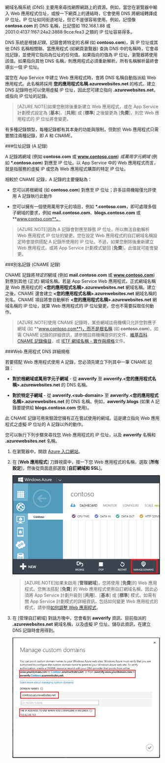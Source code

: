 網域名稱系統 (DNS) 主要用來尋找網際網路上的資源。例如，當您在瀏覽器中輸入 Web 應用程式位址，或按一下網頁上的連結時，它會使用 DNS 將網域轉譯成 IP 位址。IP 位址如同街道地址，但它不是很容易使用。例如，記憶像 **contoso.com** 的 DNS 名稱，比記憶如 192.168.1.88 或 2001:0:4137:1f67:24a2:3888:9cce:fea3 之類的 IP 位址容易得多。

DNS 系統是根據*記錄*。記錄會將特定的*名稱* (如 **contoso.com**)，與 IP 位址或其他 DNS 名稱相關聯。當應用程式 (如網頁瀏覽器) 查詢 DNS 中的名稱時，它會尋找記錄，並使用它指向為位址的任何值。如果指向的值為 IP 位址，瀏覽器將使用該值。如果指向其他 DNS 名稱，則應用程式必須重新解析。所有名稱解析最終會導出一個 IP 位址。

當您在 App Service 中建立 Web 應用程式時，會將 DNS 名稱自動指派給 Web 應用程式。此名稱將採用 **您的應用程式名稱.azurewebsites.net** 的格式。建立 DNS 記錄時也可以使用虛擬 IP 位址，因此您可建立指向 **.azurewebsites.net**，或指向 IP 位址的記錄。

> [AZURE.NOTE]如果您刪除後重新建立 Web 應用程式，或在 App Service 計劃模式設定為 [**基本**]、[**共用**] 或 [**標準**] 之後變更為 [**免費**]，則您 Web 應用程式的 IP 位址將會變更。

有多種記錄類型，每種記錄都有其本身的功能與限制，但對於 Web 應用程式只需要關注兩種記錄，即 *A* 和 *CNAME*。

###位址記錄 (A 記錄)

A 記錄將網域 (例如 **contoso.com** 或 **www.contoso.com**) *或萬用字元網域* (例如 **\*.contoso.com**) 對應至 IP 位址。以 App Service 中的 Web 應用程式而言，就是指服務的虛擬 IP 或您為 Web 應用程式購買的特定 IP 位址。

相較於 CNAME 記錄，A 記錄的主要優點為：

* 您可以將根網域 (如 **contoso.com**) 對應至 IP 位址；許多註冊機報僅允許使用 A 記錄執行此動作

* 您可以擁有一個使用萬用字元的項目，例如 **\*.contoso.com**，即可處理多個子網域的要求，例如 **mail.contoso.com**、**blogs.contoso.com** 或 **www.contso.com**。

> [AZURE.NOTE]因為 A 記錄會對應至靜態 IP 位址，所以無法自動解析 Web 應用程式 IP 位址的變更。您在設定 Web 應用程式的自訂網域名稱設定時會提供搭配 A 記錄所使用的 IP 位址。不過，如果您刪除後重新建立 Web 應用程式，或將 App Service 計劃模式變回 [**免費**]，此值就可能會變更。

###別名記錄 (CNAME 記錄)

CNAME 記錄將*特定的*網域 (例如 **mail.contoso.com** 或 **www.contoso.com**) 對應到其他 (正式) 網域名稱。若是 App Service Web 應用程式，正式網域名稱是 Web 應用程式的 **&lt;您的應用程式名稱>.azurewebsites.net** 網域名稱。建立之後，CNAME 還會建立 **&lt;您的應用程式名稱>.azurewebsites.net** 網域名稱的別名。CNAME 項目將會自動解析 **&lt;您的應用程式名稱>.azurewebsites.net** 網域名稱的 IP 位址，就算 Web 應用程式的 IP 位址變更，您也不需要採取任何動作。

> [AZURE.NOTE]使用 CNAME 記錄時，某些網域註冊機構只允許您對應子網域 (如 **www.contoso.com**)，而不是根名稱 (如 **contoso.com**)。如需 CNAME 記錄的詳細資訊，請參閱註冊機構提供的文件、<a href="http://en.wikipedia.org/wiki/CNAME_record">維基百科 CNAME 記錄條目</a>，或 <a href="http://tools.ietf.org/html/rfc1035">IETF 網域名稱 - 實作與規格</a>文件。

###Web 應用程式 DNS 詳細規格

若要搭配 Web 應用程式使用 A 記錄，您必須先建立下列其中一筆 CNAME 記錄：

* **對於根網域或萬用字元子網域** - 從 **awverify** 至 **awverify.&lt;您的應用程式名稱&gt;.azurewebsites.net** 的 DNS 名稱。

* **對於特定子網域** - 從 **awverify.&lt;sub-domain>** 至 **awverify.&lt;您的應用程式名稱&gt;.azurewebsites.net** 的 DNS 名稱。例如，**awverify.blogs** (如果 A 記錄要提供給 **blogs.contoso.com** 使用)。

此 CNAME 記錄可用來驗證您擁有正在嘗試使用的網域。這是建立指向 Web 應用程式之虛擬 IP 位址的 A 記錄以外的動作。

您可以執行下列步驟來尋找您 Web 應用程式的 IP 位址，以及 **awverify** 名稱和 **.azurewebsites.net** 名稱。

1. 在瀏覽器中，開啟 [Azure 入口網站](https://portal.azure.com)。

2. 在 [**Web 應用程式**] 刀鋒視窗中，按一下您 Web 應用程式的名稱，選取 [**所有設定**]，然後從頁面底部選取 [**自訂網域和 SSL**]。

	![](./media/custom-dns-web-site/dncmntask-cname-6.png)

	> [AZURE.NOTE]如果未啟用 [**管理網域**]，您將使用 [**免費**]的 Web 應用程式。您無法搭配 [**免費**] 的 Web 應用程式使用自訂網域名稱，因此必須將 App Service 計劃升級到 [**共用**]、[**基本**] 或 [**標準**] 模式。如需有關 App Service 計劃模式的詳細資訊，包括如何變更 Web 應用程式的模式，請參閱[如何調整 Web 應用程式](../articles/web-sites-scale.md)。

6. 在 [管理自訂網域] 對話方塊中，您會看到 **awverify** 資訊、目前指派的 **.azurewebsites.net** 網域名稱，以及虛擬 IP 位址。儲存此資訊，在建立 DNS 記錄時會用得到。

	![](./media/custom-dns-web-site/managecustomdomains.png)

<!---HONumber=62-->